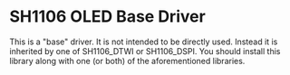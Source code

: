SH1106 OLED Base Driver
=======================

This is a "base" driver. It is not intended to be directly used.
Instead it is inherited by one of SH1106_DTWI or SH1106_DSPI.
You should install this library along with one (or both) of the
aforementioned libraries.
